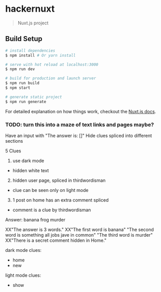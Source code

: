 # hackernuxt

> Nuxt.js project

## Build Setup

``` bash
# install dependencies
$ npm install # Or yarn install

# serve with hot reload at localhost:3000
$ npm run dev

# build for production and launch server
$ npm run build
$ npm start

# generate static project
$ npm run generate
```

For detailed explanation on how things work, checkout the [Nuxt.js docs](https://github.com/nuxt/nuxt.js).

### TODO: turn this into a maze of text links and pages maybe?

Have an input with "The answer is: []"
Hide clues spliced into different sections

5 Clues

1. use dark mode
 - hidden white text
2. hidden user page, spliced in thirdwordisman
  - clue can be seen only on light mode
3. 1 post on home has an extra comment spliced
  - comment is a clue by thirdwordisman


  Answer: banana frog murder

  XX"The answer is 3 words."
  XX"The first word is banana"
  "The second word is something all jobs jave in common"
  "The third word is murder"
  XX"There is a secret comment hidden in Home."

dark mode clues:
  - home
  - new

light mode clues:
  - show


